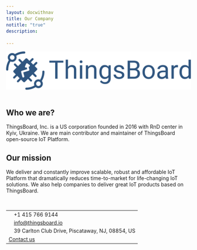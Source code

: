 ```yaml
---
layout: docwithnav
title: Our Company
notitle: "true"
description: 

---
```


<div class="company-logo">
    <img src="/images/thingsboard_logo_blue.svg">
</div>

<br/>

## Who we are?

ThingsBoard, Inc. is a US corporation founded in 2016 with RnD center in Kyiv, Ukraine. 
We are main contributor and maintainer of ThingsBoard open-source IoT Platform.
 
## Our mission
 
We deliver and constantly improve scalable, robust and affordable IoT Platform that dramatically reduces time-to-market for life-changing IoT solutions. 
We also help companies to deliver great IoT products based on ThingsBoard.

<br/>

<table class="company-contacts">
    <tbody>
        <tr>
            <td><i class="fa fa-phone"></i></td><td>+1 415 766 9144</td>
        </tr>
        <tr>
            <td><i class="fa fa-envelope"></i></td><td><a class="mail" href="mailto:info@thingsboard.io">info@thingsboard.io</a></td>
        </tr>
        <tr>
            <td><i class="fa fa-map-marker"></i></td><td>39 Carlton Club Drive, Piscataway, NJ, 08854, US</td>
        </tr>   
        <tr>
            <td class="contact-us" colspan="2"><a href="/docs/contact-us/" class="button">Contact us</a></td>
        </tr>
    </tbody> 
</table>

<br/>
<br/>

 